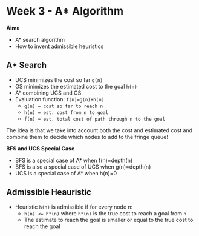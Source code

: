 # Week 3 - A* Algorithm

**Aims**

- A* search algorithm 
- How to invent admissible heuristics

## A* Search

- UCS minimizes the cost so far `g(n)`
- GS minimizes the estimated cost to the goal `h(n)`
- A* combining UCS and GS
- Evaluation function: `f(n)=g(n)+h(n)`
	- `g(n) = cost so far to reach n`
	- `h(n) = est. cost from n to goal`
	- `f(n) = est. total cost of path through n to the goal`

The idea is that we take into account both the cost and estimated cost and combine them to decide which nodes to add to the fringe queue!

**BFS and UCS Special Case**

- BFS is a special case of A* when f(n)=depth(n)
- BFS is also a special case of UCS when g(n)=depth(n)
- UCS is a special case of A* when h(n)=0

## Admissible Heauristic 

- Heuristic `h(n)` is admissible if for every node n:
	- `h(n) <= h*(n)` where `h*(n)` is the true cost to reach a goal from `n`
	- The estimate to reach the goal is smaller or equal to the true cost to reach the goal